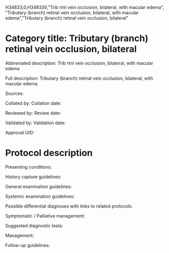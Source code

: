 H34833,0,H348330,"Trib rtnl vein occlusion, bilateral, with macular edema", "Tributary (branch) retinal vein occlusion, bilateral, with macular edema","Tributary (branch) retinal vein occlusion, bilateral"
# Category title: Tributary (branch) retinal vein occlusion, bilateral

Abbreviated description: Trib rtnl vein occlusion, bilateral, with macular edema

Full description: Tributary (branch) retinal vein occlusion, bilateral, with macular edema

Sources:

Collated by:
Collation date:

Reviewed by:
Review date:

Validated by:
Validation date:

Approval UID:

# Protocol description

Presenting conditions:

History capture guidelines:

General examination guidelines:

Systemic examination guidelines:

Possible differential diagnoses with links to related protocols:

Symptomatic / Palliative management:

Suggested diagnostic tests:

Management:

Follow-up guidelines:
